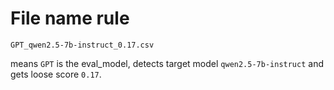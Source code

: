 # File name rule

`GPT_qwen2.5-7b-instruct_0.17.csv`

means `GPT` is the eval_model, detects target model `qwen2.5-7b-instruct` and gets loose score `0.17`.

